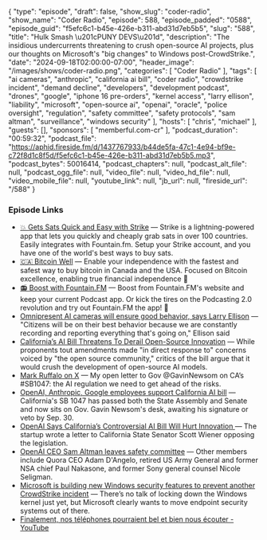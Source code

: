 {
  "type": "episode",
  "draft": false,
  "show_slug": "coder-radio",
  "show_name": "Coder Radio",
  "episode": 588,
  "episode_padded": "0588",
  "episode_guid": "f5efc6c1-b45e-426e-b311-abd31d7eb5b5",
  "slug": "588",
  "title": "Hulk Smash \u201cPUNY DEVS\u201d",
  "description": "The insidious undercurrents threatening to crush open-source AI projects, plus our thoughts on Microsoft's \"big changes\" to Windows post-CrowdStrike.",
  "date": "2024-09-18T02:00:00-07:00",
  "header_image": "/images/shows/coder-radio.png",
  "categories": [
    "Coder Radio"
  ],
  "tags": [
    "ai cameras",
    "anthropic",
    "california ai bill",
    "coder radio",
    "crowdstrike incident",
    "demand decline",
    "developers",
    "development podcast",
    "drones",
    "google",
    "iphone 16 pre-orders",
    "kernel access",
    "larry ellison",
    "liability",
    "microsoft",
    "open-source ai",
    "openai",
    "oracle",
    "police oversight",
    "regulation",
    "safety committee",
    "safety protocols",
    "sam altman",
    "surveillance",
    "windows security"
  ],
  "hosts": [
    "chris",
    "michael"
  ],
  "guests": [],
  "sponsors": [
    "memberful.com-cr"
  ],
  "podcast_duration": "00:59:32",
  "podcast_file": "https://aphid.fireside.fm/d/1437767933/b44de5fa-47c1-4e94-bf9e-c72f8d1c8f5d/f5efc6c1-b45e-426e-b311-abd31d7eb5b5.mp3",
  "podcast_bytes": 50016414,
  "podcast_chapters": null,
  "podcast_alt_file": null,
  "podcast_ogg_file": null,
  "video_file": null,
  "video_hd_file": null,
  "video_mobile_file": null,
  "youtube_link": null,
  "jb_url": null,
  "fireside_url": "/588"
}


### Episode Links

  * [💥 Gets Sats Quick and Easy with Strike](https://strike.me/ "💥 Gets Sats Quick and Easy with Strike") — Strike is a lightning-powered app that lets you quickly and cheaply grab sats in over 100 countries. Easily integrates with Fountain.fm. Setup your Strike account, and you have one of the world's best ways to buy sats.
  * [🇨🇦 Bitcoin Well](https://bitcoinwell.com/ "🇨🇦 Bitcoin Well") — Enable your independence with the fastest and safest way to buy bitcoin in Canada and the USA. Focused on Bitcoin excellence, enabling true financial independence 🥇
  * [📻 Boost with Fountain.FM](https://fountain.fm/ "📻 Boost with Fountain.FM") — Boost from Fountain.FM's website and keep your current Podcast app. Or kick the tires on the Podcasting 2.0 revolution and try out Fountain.FM the app! 🚀
  * [Omnipresent AI cameras will ensure good behavior, says Larry Ellison](https://arstechnica.com/information-technology/2024/09/omnipresent-ai-cameras-will-ensure-good-behavior-says-larry-ellison/ "Omnipresent AI cameras will ensure good behavior, says Larry Ellison") — "Citizens will be on their best behavior because we are constantly recording and reporting everything that's going on," Ellison said
  * [California’s AI Bill Threatens To Derail Open-Source Innovation](https://reason.com/2024/08/13/californias-ai-bill-threatens-to-derail-open-source-innovation/ "California’s AI Bill Threatens To Derail Open-Source Innovation") — While proponents tout amendments made "in direct response to" concerns voiced by "the open source community," critics of the bill argue that it would crush the development of open-source AI models.
  * [Mark Ruffalo on X](https://x.com/MarkRuffalo/status/1835002982984712478 "Mark Ruffalo on X") — My open letter to Gov @GavinNewsom on CA’s #SB1047: the AI regulation we need to get ahead of the risks.
  * [OpenAI, Anthropic, Google employees support California AI bill](https://www.axios.com/2024/09/09/openai-anthropic-deepmind-employees-ai-bill "OpenAI, Anthropic, Google employees support California AI bill") — California's SB 1047 has passed both the State Assembly and Senate and now sits on Gov. Gavin Newsom's desk, awaiting his signature or veto by Sep. 30.
  * [OpenAI Says California’s Controversial AI Bill Will Hurt Innovation ](https://www.bloomberg.com/news/articles/2024-08-21/openai-says-california-s-controversial-ai-bill-will-hurt-innovation "OpenAI Says California’s Controversial AI Bill Will Hurt Innovation ") — The startup wrote a letter to California State Senator Scott Wiener opposing the legislation.
  * [OpenAI CEO Sam Altman leaves safety committee](https://www.axios.com/2024/09/16/openai-sam-altman-safety-committee-members "OpenAI CEO Sam Altman leaves safety committee") — Other members include Quora CEO Adam D'Angelo, retired US Army General and former NSA chief Paul Nakasone, and former Sony general counsel Nicole Seligman.
  * [Microsoft is building new Windows security features to prevent another CrowdStrike incident](https://www.theverge.com/2024/9/12/24242947/microsoft-windows-security-kernel-access-features-crowdstrike "Microsoft is building new Windows security features to prevent another CrowdStrike incident") — There’s no talk of locking down the Windows kernel just yet, but Microsoft clearly wants to move endpoint security systems out of there.
  * [Finalement, nos téléphones pourraient bel et bien nous écouter - YouTube](https://www.youtube.com/watch?v=4P-bsrvhG1w "Finalement, nos téléphones pourraient bel et bien nous écouter - YouTube")



